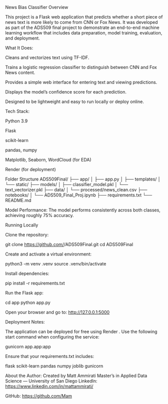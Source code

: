 News Bias Classifier
Overview

This project is a Flask web application that predicts whether a short piece of news text is more likely to come from CNN or Fox News.
It was developed as part of the ADS509 final project to demonstrate an end-to-end machine learning workflow that includes data preparation, model training, evaluation, and deployment.

What It Does:

Cleans and vectorizes text using TF-IDF.

Trains a logistic regression classifier to distinguish between CNN and Fox News content.

Provides a simple web interface for entering text and viewing predictions.

Displays the model’s confidence score for each prediction.

Designed to be lightweight and easy to run locally or deploy online.

Tech Stack:

Python 3.9

Flask

scikit-learn

pandas, numpy

Matplotlib, Seaborn, WordCloud (for EDA)

Render (for deployment)

Folder Structure
ADS509Final/
├── app/
│   ├── app.py
│   ├── templates/
│   └── static/
├── models/
│   ├── classifier_model.pkl
│   └── text_vectorizer.pkl
├── data/
│   └── processed/news_clean.csv
├── notebooks/
│   └── ADS509_Final_Proj.ipynb
├── requirements.txt
└── README.md

Model Performance:
The model performs consistently across both classes, achieving roughly 75% accuracy.

Running Locally

Clone the repository:

git clone https://github.com/<your-username>/ADS509Final.git
cd ADS509Final


Create and activate a virtual environment:

python3 -m venv .venv
source .venv/bin/activate


Install dependencies:

pip install -r requirements.txt


Run the Flask app:

cd app
python app.py


Open your browser and go to:
http://127.0.0.1:5000

Deployment Notes:

The application can be deployed for free using Render
.
Use the following start command when configuring the service:

gunicorn app.app:app


Ensure that your requirements.txt includes:

flask
scikit-learn
pandas
numpy
joblib
gunicorn

About the Author:
Created by Matt Ammirati
Master’s in Applied Data Science — University of San Diego
LinkedIn: https://www.linkedin.com/in/mattammirati/

GitHub: https://github.com/Mam
